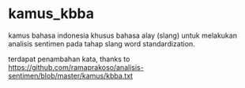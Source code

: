# kamus_kbba
kamus bahasa indonesia khusus bahasa alay (slang) untuk melakukan analisis sentimen pada tahap slang word standardization.

terdapat penambahan kata, thanks to https://github.com/ramaprakoso/analisis-sentimen/blob/master/kamus/kbba.txt
